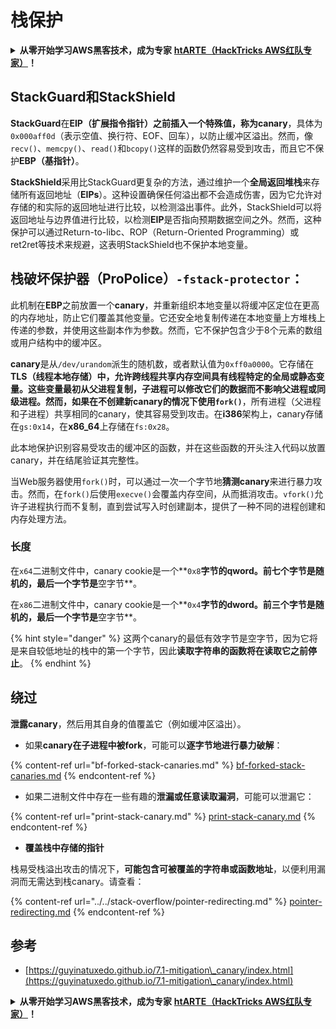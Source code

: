 # 栈保护

<details>

<summary><strong>从零开始学习AWS黑客技术，成为专家</strong> <a href="https://training.hacktricks.xyz/courses/arte"><strong>htARTE（HackTricks AWS红队专家）</strong></a><strong>！</strong></summary>

支持HackTricks的其他方式：

* 如果您想看到您的**公司在HackTricks中做广告**或**下载PDF格式的HackTricks**，请查看[**订阅计划**](https://github.com/sponsors/carlospolop)!
* 获取[**官方PEASS & HackTricks周边产品**](https://peass.creator-spring.com)
* 探索[**PEASS家族**](https://opensea.io/collection/the-peass-family)，我们的独家[**NFTs**](https://opensea.io/collection/the-peass-family)
* **加入** 💬 [**Discord群组**](https://discord.gg/hRep4RUj7f) 或 [**电报群组**](https://t.me/peass) 或在**Twitter**上关注我们 🐦 [**@hacktricks\_live**](https://twitter.com/hacktricks\_live)**。**
* 通过向[**HackTricks**](https://github.com/carlospolop/hacktricks)和[**HackTricks Cloud**](https://github.com/carlospolop/hacktricks-cloud) github仓库提交PR来分享您的黑客技巧。

</details>

## **StackGuard和StackShield**

**StackGuard**在**EIP（扩展指令指针）**之前插入一个特殊值，称为**canary**，具体为`0x000aff0d`（表示空值、换行符、EOF、回车），以防止缓冲区溢出。然而，像`recv()`、`memcpy()`、`read()`和`bcopy()`这样的函数仍然容易受到攻击，而且它不保护**EBP（基指针）**。

**StackShield**采用比StackGuard更复杂的方法，通过维护一个**全局返回堆栈**来存储所有返回地址（**EIPs**）。这种设置确保任何溢出都不会造成伤害，因为它允许对存储的和实际的返回地址进行比较，以检测溢出事件。此外，StackShield可以将返回地址与边界值进行比较，以检测**EIP**是否指向预期数据空间之外。然而，这种保护可以通过Return-to-libc、ROP（Return-Oriented Programming）或ret2ret等技术来规避，这表明StackShield也不保护本地变量。

## **栈破坏保护器（ProPolice）`-fstack-protector`：**

此机制在**EBP**之前放置一个**canary**，并重新组织本地变量以将缓冲区定位在更高的内存地址，防止它们覆盖其他变量。它还安全地复制传递在本地变量上方堆栈上传递的参数，并使用这些副本作为参数。然而，它不保护包含少于8个元素的数组或用户结构中的缓冲区。

**canary**是从`/dev/urandom`派生的随机数，或者默认值为`0xff0a0000`。它存储在**TLS（线程本地存储）**中，允许跨线程共享内存空间具有线程特定的全局或静态变量。这些变量最初从父进程复制，子进程可以修改它们的数据而不影响父进程或同级进程。然而，如果在不创建新canary的情况下使用**`fork()`**，所有进程（父进程和子进程）共享相同的canary，使其容易受到攻击。在**i386**架构上，canary存储在`gs:0x14`，在**x86\_64**上存储在`fs:0x28`。

此本地保护识别容易受攻击的缓冲区的函数，并在这些函数的开头注入代码以放置canary，并在结尾验证其完整性。

当Web服务器使用`fork()`时，可以通过一次一个字节地**猜测canary**来进行暴力攻击。然而，在`fork()`后使用`execve()`会覆盖内存空间，从而抵消攻击。`vfork()`允许子进程执行而不复制，直到尝试写入时创建副本，提供了一种不同的进程创建和内存处理方法。

### 长度

在`x64`二进制文件中，canary cookie是一个**`0x8`**字节的qword。**前七个字节是随机的**，最后一个字节是**空字节**。

在`x86`二进制文件中，canary cookie是一个**`0x4`**字节的dword。**前三个字节是随机的**，最后一个字节是**空字节**。

{% hint style="danger" %}
这两个canary的最低有效字节是空字节，因为它将是来自较低地址的栈中的第一个字节，因此**读取字符串的函数将在读取它之前停止**。
{% endhint %}

## 绕过

**泄露canary**，然后用其自身的值覆盖它（例如缓冲区溢出）。

* 如果**canary在子进程中被fork**，可能可以**逐字节地进行暴力破解**：

{% content-ref url="bf-forked-stack-canaries.md" %}
[bf-forked-stack-canaries.md](bf-forked-stack-canaries.md)
{% endcontent-ref %}

* 如果二进制文件中存在一些有趣的**泄漏或任意读取漏洞**，可能可以泄漏它：

{% content-ref url="print-stack-canary.md" %}
[print-stack-canary.md](print-stack-canary.md)
{% endcontent-ref %}

* **覆盖栈中存储的指针**

栈易受栈溢出攻击的情况下，**可能包含可被覆盖的字符串或函数地址**，以便利用漏洞而无需达到栈canary。请查看：

{% content-ref url="../../stack-overflow/pointer-redirecting.md" %}
[pointer-redirecting.md](../../stack-overflow/pointer-redirecting.md)
{% endcontent-ref %}

## 参考

* [https://guyinatuxedo.github.io/7.1-mitigation\_canary/index.html](https://guyinatuxedo.github.io/7.1-mitigation\_canary/index.html)

<details>

<summary><strong>从零开始学习AWS黑客技术，成为专家</strong> <a href="https://training.hacktricks.xyz/courses/arte"><strong>htARTE（HackTricks AWS红队专家）</strong></a><strong>！</strong></summary>

支持HackTricks的其他方式：

* 如果您想看到您的**公司在HackTricks中做广告**或**下载PDF格式的HackTricks**，请查看[**订阅计划**](https://github.com/sponsors/carlospolop)!
* 获取[**官方PEASS & HackTricks周边产品**](https://peass.creator-spring.com)
* 探索[**PEASS家族**](https://opensea.io/collection/the-peass-family)，我们的独家[**NFTs**](https://opensea.io/collection/the-peass-family)
* **加入** 💬 [**Discord群组**](https://discord.gg/hRep4RUj7f) 或 [**电报群组**](https://t.me/peass) 或在**Twitter**上关注我们 🐦 [**@hacktricks\_live**](https://twitter.com/hacktricks\_live)**。**
* 通过向[**HackTricks**](https://github.com/carlospolop/hacktricks)和[**HackTricks Cloud**](https://github.com/carlospolop/hacktricks-cloud) github仓库提交PR来分享您的黑客技巧。

</details>
